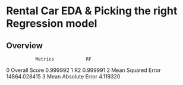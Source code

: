 <h1> Rental Car EDA & Picking the right Regression model </h1>

<h2> Overview </h2>

               Metrics            RF
0        Overall Score      0.999992
1                   R2      0.999991
2   Mean Squared Error  14864.028415
3  Mean Absolute Error      4.119320
